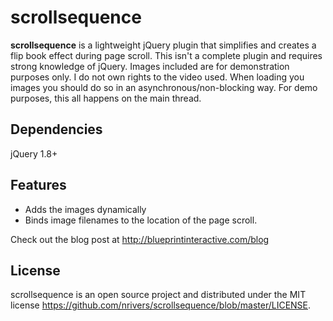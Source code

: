 scrollsequence
==============

<p><strong>scrollsequence</strong> is a lightweight jQuery plugin that simplifies and creates a flip book effect during page scroll. This isn't a complete plugin and requires strong knowledge of jQuery. Images included are for demonstration purposes only. I do not own rights to the video used. When loading you images you should do so in an asynchronous/non-blocking way. For demo purposes, this all happens on the main thread.</p>

<h2>Dependencies</h2>
<p>jQuery 1.8+</p>

Features
--------
* Adds the images dynamically
* Binds image filenames to the location of the page scroll.


Check out the blog post at http://blueprintinteractive.com/blog

License
-------
scrollsequence is an open source project and distributed under the MIT license
https://github.com/nrivers/scrollsequence/blob/master/LICENSE. 
